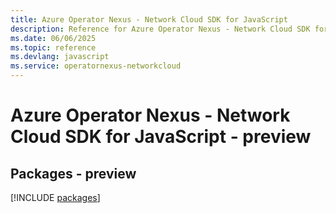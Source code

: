 ```yaml
---
title: Azure Operator Nexus - Network Cloud SDK for JavaScript
description: Reference for Azure Operator Nexus - Network Cloud SDK for JavaScript
ms.date: 06/06/2025
ms.topic: reference
ms.devlang: javascript
ms.service: operatornexus-networkcloud
---
```

# Azure Operator Nexus - Network Cloud SDK for JavaScript - preview
## Packages - preview
[!INCLUDE [packages](operator-nexus---network-cloud-index.md)]